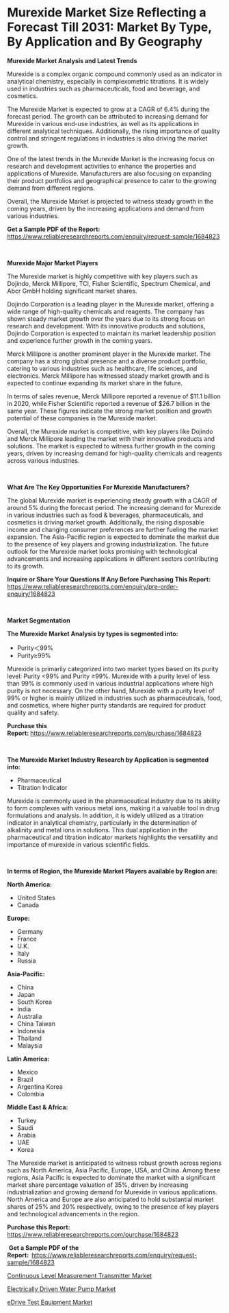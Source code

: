 <p><h1>Murexide Market Size Reflecting a Forecast Till 2031: Market By Type, By Application and By Geography</h1></p><p><strong>Murexide Market Analysis and Latest Trends</strong></p>
<p><p>Murexide is a complex organic compound commonly used as an indicator in analytical chemistry, especially in complexometric titrations. It is widely used in industries such as pharmaceuticals, food and beverage, and cosmetics.</p><p>The Murexide Market is expected to grow at a CAGR of 6.4% during the forecast period. The growth can be attributed to increasing demand for Murexide in various end-use industries, as well as its applications in different analytical techniques. Additionally, the rising importance of quality control and stringent regulations in industries is also driving the market growth.</p><p>One of the latest trends in the Murexide Market is the increasing focus on research and development activities to enhance the properties and applications of Murexide. Manufacturers are also focusing on expanding their product portfolios and geographical presence to cater to the growing demand from different regions.</p><p>Overall, the Murexide Market is projected to witness steady growth in the coming years, driven by the increasing applications and demand from various industries.</p></p>
<p><strong>Get a Sample PDF of the Report:&nbsp;</strong> <a href="https://www.reliableresearchreports.com/enquiry/request-sample/1684823">https://www.reliableresearchreports.com/enquiry/request-sample/1684823</a></p>
<p>&nbsp;</p>
<p><strong>Murexide Major Market Players</strong></p>
<p><p>The Murexide market is highly competitive with key players such as Dojindo, Merck Millipore, TCI, Fisher Scientific, Spectrum Chemical, and Abcr GmbH holding significant market shares. </p><p>Dojindo Corporation is a leading player in the Murexide market, offering a wide range of high-quality chemicals and reagents. The company has shown steady market growth over the years due to its strong focus on research and development. With its innovative products and solutions, Dojindo Corporation is expected to maintain its market leadership position and experience further growth in the coming years.</p><p>Merck Millipore is another prominent player in the Murexide market. The company has a strong global presence and a diverse product portfolio, catering to various industries such as healthcare, life sciences, and electronics. Merck Millipore has witnessed steady market growth and is expected to continue expanding its market share in the future.</p><p>In terms of sales revenue, Merck Millipore reported a revenue of $11.1 billion in 2020, while Fisher Scientific reported a revenue of $26.7 billion in the same year. These figures indicate the strong market position and growth potential of these companies in the Murexide market.</p><p>Overall, the Murexide market is competitive, with key players like Dojindo and Merck Millipore leading the market with their innovative products and solutions. The market is expected to witness further growth in the coming years, driven by increasing demand for high-quality chemicals and reagents across various industries.</p></p>
<p>&nbsp;</p>
<p><strong>What Are The Key Opportunities For Murexide Manufacturers?</strong></p>
<p><p>The global Murexide market is experiencing steady growth with a CAGR of around 5% during the forecast period. The increasing demand for Murexide in various industries such as food & beverages, pharmaceuticals, and cosmetics is driving market growth. Additionally, the rising disposable income and changing consumer preferences are further fueling the market expansion. The Asia-Pacific region is expected to dominate the market due to the presence of key players and growing industrialization. The future outlook for the Murexide market looks promising with technological advancements and increasing applications in different sectors contributing to its growth.</p></p>
<p><strong>Inquire or Share Your Questions If Any Before Purchasing This Report:</strong> <a href="https://www.reliableresearchreports.com/enquiry/pre-order-enquiry/1684823">https://www.reliableresearchreports.com/enquiry/pre-order-enquiry/1684823</a></p>
<p>&nbsp;</p>
<p><strong>Market Segmentation</strong></p>
<p><strong>The Murexide Market Analysis by types is segmented into:</strong></p>
<p><ul><li>Purity＜99%</li><li>Purity≥99%</li></ul></p>
<p><p>Murexide is primarily categorized into two market types based on its purity level: Purity <99% and Purity ≥99%. Murexide with a purity level of less than 99% is commonly used in various industrial applications where high purity is not necessary. On the other hand, Murexide with a purity level of 99% or higher is mainly utilized in industries such as pharmaceuticals, food, and cosmetics, where higher purity standards are required for product quality and safety.</p></p>
<p><strong>Purchase this Report:&nbsp;</strong><a href="https://www.reliableresearchreports.com/purchase/1684823">https://www.reliableresearchreports.com/purchase/1684823</a></p>
<p>&nbsp;</p>
<p><strong>The Murexide Market Industry Research by Application is segmented into:</strong></p>
<p><ul><li>Pharmaceutical</li><li>Titration Indicator</li></ul></p>
<p><p>Murexide is commonly used in the pharmaceutical industry due to its ability to form complexes with various metal ions, making it a valuable tool in drug formulations and analysis. In addition, it is widely utilized as a titration indicator in analytical chemistry, particularly in the determination of alkalinity and metal ions in solutions. This dual application in the pharmaceutical and titration indicator markets highlights the versatility and importance of murexide in various scientific fields.</p></p>
<p>&nbsp;</p>
<p><strong>In terms of Region, the Murexide Market Players available by Region are:</strong></p>
<p>
    <p> <strong> North America: </strong>
        <ul>
            <li>United States</li>
            <li>Canada</li>
        </ul>
        </p> 
    <p> <strong> Europe: </strong>
        <ul>
            <li>Germany</li>
            <li>France</li>
            <li>U.K.</li>
            <li>Italy</li>
            <li>Russia</li>
        </ul>
        </p> 
    <p> <strong> Asia-Pacific: </strong>
        <ul>
            <li>China</li>
            <li>Japan</li>
            <li>South Korea</li>
            <li>India</li>
            <li>Australia</li>
            <li>China Taiwan</li>
            <li>Indonesia</li>
            <li>Thailand</li>
            <li>Malaysia</li>
        </ul>
        </p> 
    <p> <strong> Latin America: </strong>
        <ul>
            <li>Mexico</li>
            <li>Brazil</li>
            <li>Argentina Korea</li>
            <li>Colombia</li>
        </ul>
        </p> 
    <p> <strong> Middle East & Africa: </strong>
        <ul>
            <li>Turkey</li>
            <li>Saudi</li>
            <li>Arabia</li>
            <li>UAE</li>
            <li>Korea</li>
        </ul>
    </p>
    </p>
<p><p>The Murexide market is anticipated to witness robust growth across regions such as North America, Asia Pacific, Europe, USA, and China. Among these regions, Asia Pacific is expected to dominate the market with a significant market share percentage valuation of 35%, driven by increasing industrialization and growing demand for Murexide in various applications. North America and Europe are also anticipated to hold substantial market shares of 25% and 20% respectively, owing to the presence of key players and technological advancements in the region.</p></p>
<p><strong>Purchase this Report: </strong><a href="https://www.reliableresearchreports.com/purchase/1684823">https://www.reliableresearchreports.com/purchase/1684823</a></p>
<p>&nbsp;<strong>Get a Sample PDF of the Report:&nbsp;&nbsp;</strong><a href="https://www.reliableresearchreports.com/enquiry/request-sample/1684823">https://www.reliableresearchreports.com/enquiry/request-sample/1684823</a></p>
<p><strong></strong></p>
<p><p><a href="https://view.publitas.com/reportprime-1/continuous-level-measurement-transmitter-market-size-evaluating-its-market-trends-growth-and-projections-2023-2030/">Continuous Level Measurement Transmitter Market</a></p><p><a href="https://view.publitas.com/reportprime-1/electrically-driven-water-pump-market-size-and-growth-market-segmentation-regional-and-country-breakdowns-and-market-trends-for-period-from-2023-2030/">Electrically Driven Water Pump Market</a></p><p><a href="https://view.publitas.com/reportprime-1/edrive-test-equipment-market-size-share-trends-analysis-report-by-application-regional-outlook-competitive-strategies-and-segment-forecasts-2023-2030/">eDrive Test Equipment Market</a></p></p>